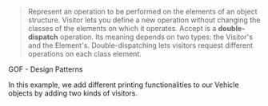 > Represent an operation to be performed on the elements of an object structure. Visitor lets you define a new
operation without changing the classes of the elements on which it operates. Accept is a **double-dispatch** operation. Its meaning depends on two types: the Visitor's and the Element's. Double-dispatching lets visitors request different operations on each class element.

GOF - Design Patterns

In this example, we add different printing functionalities to our Vehicle objects by adding two kinds of visitors.